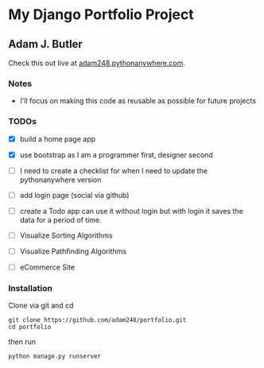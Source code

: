 # My Django Portfolio Project

## Adam J. Butler

Check this out live at
[adam248.pythonanywhere.com](http://adam248.pythonanywhere.com/).

### Notes

- I'll focus on making this code as reusable as possible for future projects

### TODOs

- [x] build a home page app
- [x] use bootstrap as I am a programmer first, designer second
- [ ] I need to create a checklist for when I need to update the pythonanywhere version
- [ ] add login page (social via github)
- [ ] create a Todo app can use it without login but with login it saves the data for a period of time.
- [ ] Visualize Sorting Algorithms
- [ ] Visualize Pathfinding Algorithms
- [ ] eCommerce Site


### Installation

Clone via git and cd

```
git clone https://github.com/adam248/portfolio.git
cd portfolio
```

then run

```
python manage.py runserver
```
